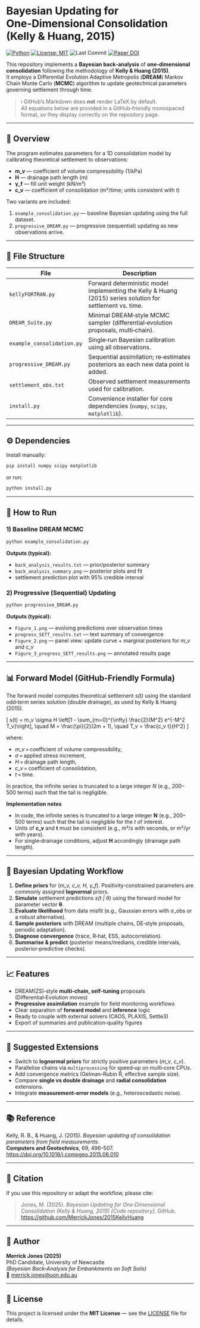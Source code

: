 # Bayesian Updating for One‑Dimensional Consolidation (Kelly & Huang, 2015)

[![Python](https://img.shields.io/badge/Python-3.11%2B-blue.svg)](https://www.python.org/)
[![License: MIT](https://img.shields.io/badge/License-MIT-green.svg)](LICENSE)
![Last Commit](https://img.shields.io/github/last-commit/MerrickJones/2015KellyHuang)
[![Paper DOI](https://img.shields.io/badge/DOI-10.1016%2Fj.compgeo.2015.06.010-blue.svg)](https://doi.org/10.1016/j.compgeo.2015.06.010)

This repository implements a **Bayesian back‑analysis** of **one‑dimensional consolidation** following the methodology of **Kelly & Huang (2015)**.  
It employs a Differential Evolution Adaptive Metropolis (**DREAM**) Markov Chain Monte Carlo (**MCMC**) algorithm to update geotechnical parameters governing settlement through time.

> ℹ️ GitHub’s Markdown does **not** render LaTeX by default.  
> All equations below are provided in a GitHub‑friendly monospaced format, so they display correctly on the repository page.

---

## 🧩 Overview

The program estimates parameters for a 1D consolidation model by calibrating theoretical settlement to observations:

- **m_v** — coefficient of volume compressibility (1/kPa)  
- **H** — drainage path length (m)  
- **γ_f** — fill unit weight (kN/m³)  
- **c_v** — coefficient of consolidation (m²/time; units consistent with *t*)

Two variants are included:
1. `example_consolidation.py` — baseline Bayesian updating using the full dataset.  
2. `progressive_DREAM.py` — progressive (sequential) updating as new observations arrive.

---

## 📁 File Structure

| File | Description |
|------|-------------|
| `kellyFORTRAN.py` | Forward deterministic model implementing the Kelly & Huang (2015) series solution for settlement vs. time. |
| `DREAM_Suite.py` | Minimal DREAM‑style MCMC sampler (differential‑evolution proposals, multi‑chain). |
| `example_consolidation.py` | Single‑run Bayesian calibration using all observations. |
| `progressive_DREAM.py` | Sequential assimilation; re‑estimates posteriors as each new data point is added. |
| `settlement_obs.txt` | Observed settlement measurements used for calibration. |
| `install.py` | Convenience installer for core dependencies (`numpy`, `scipy`, `matplotlib`). |

---

## ⚙️ Dependencies

Install manually:
```bash
pip install numpy scipy matplotlib
```
or run:
```bash
python install.py
```

---

## 🚀 How to Run

### 1) Baseline DREAM MCMC
```bash
python example_consolidation.py
```
**Outputs (typical):**
- `back_analysis_results.txt` — prior/posterior summary
- `back_analysis_summary.png` — posterior plots and fit
- settlement prediction plot with 95% credible interval

### 2) Progressive (Sequential) Updating
```bash
python progressive_DREAM.py
```
**Outputs (typical):**
- `Figure_1.png` — evolving predictions over observation times
- `progress_SETT_results.txt` — text summary of convergence
- `Figure_2.png` — panel view: update curve + marginal posteriors for *m_v* and *c_v*
- `Figure_3_progress_SETT_results.png` — annotated results page

---

## 📊 Forward Model (GitHub‑Friendly Formula)

The forward model computes theoretical settlement *s(t)* using the standard odd‑term series solution (double drainage), as used by Kelly & Huang (2015).

\[
s(t) = m_v \sigma H \left[1 - \sum_{m=0}^{\infty} \frac{2}{M^2} e^{-M^2 T_v}\right],
\quad M = \frac{\pi}{2}(2m + 1), \quad T_v = \frac{c_v t}{H^2}
\]

where:  
- *m_v* = coefficient of volume compressibility,  
- *σ* = applied stress increment,  
- *H* = drainage path length,  
- *c_v* = coefficient of consolidation,  
- *t* = time.  

In practice, the infinite series is truncated to a large integer *N* (e.g., 200–500 terms) such that the tail is negligible.


**Implementation notes**
- In code, the infinite series is truncated to a large integer **N** (e.g., 200–500 terms) such that the tail is negligible for the *t* of interest.  
- Units of **c_v** and **t** must be consistent (e.g., m²/s with seconds, or m²/yr with years).  
- For single‑drainage conditions, adjust **H** accordingly (drainage path length).

---

## 🔄 Bayesian Updating Workflow

1. **Define priors** for (*m_v, c_v, H, γ_f*). Positivity‑constrained parameters are commonly assigned **lognormal** priors.  
2. **Simulate** settlement predictions *s(t | θ)* using the forward model for parameter vector **θ**.  
3. **Evaluate likelihood** from data misfit (e.g., Gaussian errors with σ_obs or a robust alternative).  
4. **Sample posteriors** with DREAM (multiple chains, DE‑style proposals, periodic adaptation).  
5. **Diagnose convergence** (trace, R‑hat, ESS, autocorrelation).  
6. **Summarise & predict** (posterior means/medians, credible intervals, posterior‑predictive checks).

---

## 📈 Features

- DREAM(ZS)‑style **multi‑chain, self‑tuning** proposals (Differential‑Evolution moves)
- **Progressive assimilation** example for field monitoring workflows
- Clear separation of **forward model** and **inference** logic
- Ready to couple with external solvers (CAOS, PLAXIS, Settle3)
- Export of summaries and publication‑quality figures

---

## 🧠 Suggested Extensions

- Switch to **lognormal priors** for strictly positive parameters (*m_v*, *c_v*).  
- Parallelise chains via `multiprocessing` for speed‑up on multi‑core CPUs.  
- Add convergence metrics (Gelman–Rubin R̂, effective sample size).  
- Compare **single vs double drainage** and **radial consolidation** extensions.  
- Integrate **measurement‑error models** (e.g., heteroscedastic noise).

---

## 📚 Reference

Kelly, R. B., & Huang, J. (2015). *Bayesian updating of consolidation parameters from field measurements.*  
**Computers and Geotechnics**, 69, 496–507.  
https://doi.org/10.1016/j.compgeo.2015.06.010

---

## 🧾 Citation

If you use this repository or adapt the workflow, please cite:
> Jones, M. (2025). *Bayesian Updating for One‑Dimensional Consolidation (Kelly & Huang, 2015) [Code repository].* GitHub.  
> https://github.com/MerrickJones/2015KellyHuang

---

## 👤 Author

**Merrick Jones (2025)**  
PhD Candidate, University of Newcastle  
*(Bayesian Back‑Analysis for Embankments on Soft Soils)*  
📧 merrick.jones@uon.edu.au

---

## 🪪 License

This project is licensed under the **MIT License** — see the [LICENSE](LICENSE) file for details.
